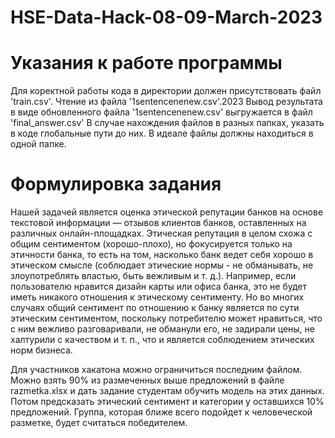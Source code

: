 # HSE-Data-Hack-08-09-March-2023

# Указания к работе программы

Для коректной работы кода в директории должен присутствовать файл 'train.csv'. Чтение из файла '1sentencenenew.csv'.2023
Вывод результата в виде обновленного файла '1sentencenenew.csv' выгружается в файл 'final_answer.csv'
В случае нахождения файлов в разных папках, указать в коде глобальные пути до них. В идеале файлы должны находиться в одной папке.

# Формулировка задания


Нашей задачей является оценка этической репутации банков на основе текстовой информации — отзывов клиентов банков, оставленных на различных онлайн-площадках. Этическая репутация в целом схожа с общим сентиментом (хорошо-плохо), но фокусируется только на этичности банка, то есть на том, насколько банк ведет себя хорошо в этическом смысле (соблюдает этические нормы - не обманывать, не злоупотреблять властью, быть вежливым и т. д.). Например, если пользователю нравится дизайн карты или офиса банка, это не будет иметь никакого отношения к этическому сентименту. Но во многих случаях общий сентимент по отношению к банку является по сути этическим сентиментом, поскольку потребителю может нравиться, что с ним вежливо разговаривали, не обманули его, не задирали цены, не халтурили с качеством и т. п., что и является соблюдением этических норм бизнеса.

Для участников хакатона можно ограничиться последним файлом. Можно взять 90% из размеченных выше предложений в файле razmetka.xlsx и дать задание студентам обучить модель на этих данных. Потом предсказать этический сентимент и категории у оставшихся 10% предложений. Группа, которая ближе всего подойдет к человеческой разметке, будет считаться победителем.
